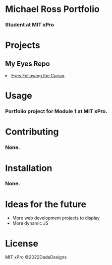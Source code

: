 # Michael Ross Portfolio
### Student at MIT xPro

# Projects
## My Eyes Repo
  <li><a href="https://rosshoven.github.io/Eye-Movements/" target="_blank">Eyes Following the Cursor </a></li>
  
# Usage
### Portfolio project for Module 1 at MIT xPro. 

# Contributing 
### None.

# Installation 
### None.

# Ideas for the future
<ul> 
  <li>More web development projects to display</li>
  <li>More dynamic JS</li>
</ul>

# License
MIT xPro 
©2022DadaDesigns
